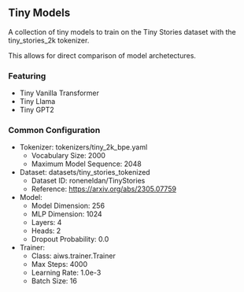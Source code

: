 ## Tiny Models

A collection of tiny models to train on the Tiny Stories dataset with the tiny_stories_2k tokenizer.

This allows for direct comparison of model archetectures.

### Featuring
- Tiny Vanilla Transformer
- Tiny Llama
- Tiny GPT2

### Common Configuration
- Tokenizer: tokenizers/tiny_2k_bpe.yaml
    - Vocabulary Size: 2000
    - Maximum Model Sequence: 2048
- Dataset: datasets/tiny_stories_tokenized
    - Dataset ID: roneneldan/TinyStories
    - Reference: https://arxiv.org/abs/2305.07759
- Model:
    - Model Dimension: 256
    - MLP Dimension: 1024
    - Layers: 4
    - Heads: 2
    - Dropout Probability: 0.0
- Trainer:
    - Class: aiws.trainer.Trainer
    - Max Steps: 4000
    - Learning Rate: 1.0e-3
    - Batch Size: 16